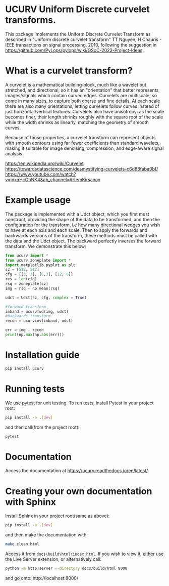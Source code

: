 # UCURV Uniform Discrete curvelet transforms.

This package implements the Uniform Discrete Curvelet Transform as described in "Uniform discrete curvelet transform" TT Nguyen, H Chauris - IEEE transactions on signal processing, 2010, following the suggestion in https://github.com/PyLops/pylops/wiki/GSoC-2023-Project-Ideas

# What is a curvelet transform?
A curvelet is a mathematical building‑block, much like a wavelet but stretched, and directional, so it has an "orientation" that better represents images/signals which contain curved edges. Curvelets are multiscale, so come in many sizes, to capture both coarse and fine details. At each scale there are also many orientations, letting curvelets follow curves instead of just horizontal/vertical features. Curvelets also have anisotropy: as the scale becomes finer, their length shrinks roughly with the square root of the scale while the width shrinks as linearly, matching the geometry of smooth curves.

Because of those properties, a curvelet transform can represent objects with smooth contours using far fewer coefficients than standard wavelets, making it suitable for image denoising, compression, and edge‑aware signal analysis.

https://en.wikipedia.org/wiki/Curvelet
https://towardsdatascience.com/desmystifying-curvelets-c6d88faba0bf/
https://www.youtube.com/watch?v=jnxqHcObNK4&ab_channel=ArtemKirsanov

# Example usage
The package is implemented with a Udct object, which you first must construct, providing the shape of the data to be transformed, and then the configuration for the transform, i.e how many directional wedges you wish to have at each axis and each scale. Then to apply the forwards and backwards versions of the transform, these methods must be called with the data and the Udct object. The backward perfectly inverses the forward transform. We demonstrate this below:

```python
from ucurv import *
from ucurv.zoneplate import *
import matplotlib.pyplot as plt
sz = [512, 512]
cfg = [[3, 3], [6,3], [12, 6]]
res = len(cfg)
rsq = zoneplate(sz)
img = rsq - np.mean(rsq)

udct = Udct(sz, cfg, complex = True)

#forward transform
imband = ucurvfwd(img, udct)
#backwards transform
recon = ucurvinv(imband, udct)

err = img - recon
print(np.max(np.abs(err)))

```

# Installation guide
```bash
pip install ucurv
```

# Running tests
We use [pytest](https://docs.pytest.org/) for unit testing. 
To run tests, install Pytest in your project root:
```bash
pip install -e .[dev]
```
and then call(from the project root):

```bash
pytest
```

# Documentation
Access the documentation at https://ucurv.readthedocs.io/en/latest/.

# Creating your own documentation with Sphinx
Install Sphinx in your project root(same as above):
```bash
pip install -e .[dev]
```
and then make the documentation with:

```bash
make clean html
```

Access it from `docs\build\html\index.html`.
If you wish to view it, either use the Live Server extension, or alternatively call:

```bash
python -m http.server --directory docs/build/html 8000
```
and go onto:
http://localhost:8000/ 